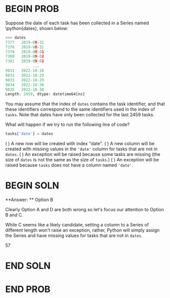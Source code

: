 # BEGIN PROB

Suppose the date of each task has been collected in a Series named \python{dates}, shown below:

```py
>>> dates
7377   2019-08-31
7378   2019-08-31
7379   2019-09-01
7380   2019-09-02
7381   2019-09-02
            ...    
9831   2022-10-28
9832   2022-10-29
9833   2022-10-29
9834   2022-10-30
9835   2022-10-30
Length: 2459, dtype: datetime64[ns]
```

You may assume that the index of `dates` contains the task identifier, and that these identifiers correspond to the same identifiers used in the index of `tasks`. Note that dates have only been collected for the last 2459 tasks.

What will happen if we try to run the following line of code?

```py
tasks['date'] = dates
```

( ) A new row will be created with index "date".
( ) A new column will be created with missing values in the `'date'` column for tasks that are not in `dates`.
( ) An exception will be raised because some tasks are missing (the size of `dates` is not the same as the size of `tasks`.)
( ) An exception will be raised because `tasks` does not have a column named `'date'`.

# BEGIN SOLN

**Answer: ** Option B

Clearly Option A and D are both wrong so let's focus our attention to Option B and C. 

While C seems like a likely candidate, setting a column to a Series of different length won't raise an exception, rather, Python will simply assign the Series and have missing values for tasks that are not in `dates`.

<average>57</average>

# END SOLN

# END PROB